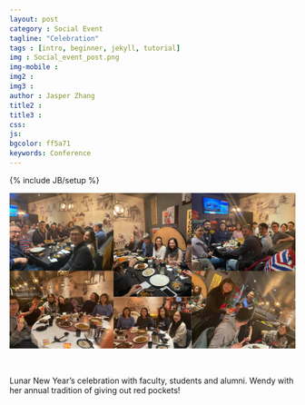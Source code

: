 ```yaml
---
layout: post
category : Social Event
tagline: "Celebration"
tags : [intro, beginner, jekyll, tutorial]
img : Social_event_post.png
img-mobile :
img2 :
img3 :
author : Jasper Zhang
title2 :
title3 :
css:
js:
bgcolor: ff5a71
keywords: Conference
---
```


{% include JB/setup %}

![DumplingCollage](/assets/images/post/DumplingCollage_resize.png)

<br/>

Lunar New Year’s celebration with faculty, students and alumni. Wendy with her annual tradition of giving out red pockets!